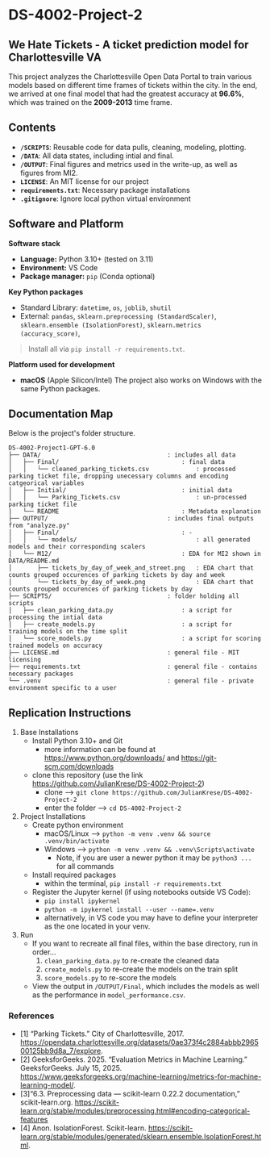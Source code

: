 # DS-4002-Project-2
## We Hate Tickets - A ticket prediction model for Charlottesville VA
This project analyzes the Charlottesville Open Data Portal to train various models based on different time frames of tickets within the city. In the end, we arrived at one final model that had the greatest accuracy at **96.6%**, which was trained on the **2009-2013** time frame.

## Contents
* **`/SCRIPTS`**: Reusable code for data pulls, cleaning, modeling, plotting.
* **`/DATA`**: All data states, including intial and final.
* **`/OUTPUT`**: Final figures and metrics used in the write-up, as well as figures from MI2.
* **`LICENSE`**: An MIT license for our project
* **`requirements.txt`**: Necessary package installations
* **`.gitignore`**: Ignore local python virtual environment

## Software and Platform
**Software stack**

* **Language:** Python 3.10+ (tested on 3.11)
* **Environment:** VS Code
* **Package manager:** `pip` (Conda optional)

**Key Python packages**

* Standard Library: `datetime`, `os`, `joblib`, `shutil`
* External: `pandas`, `sklearn.preprocessing (StandardScaler)`, `sklearn.ensemble (IsolationForest)`, `sklearn.metrics (accuracy_score)`, 

> Install all via `pip install -r requirements.txt`.

**Platform used for development**

* **macOS** (Apple Silicon/Intel)
  The project also works on Windows with the same Python packages.

## Documentation Map
Below is the project's folder structure.

```
DS-4002-Project1-GPT-6.0
├── DATA/                                   : includes all data
│   ├── Final/                                  : final data
│   │   └── cleaned_parking_tickets.csv             : processed parking ticket file, dropping unecessary columns and encoding catgeorical variables
│   ├── Initial/                                : initial data
│   │   └── Parking_Tickets.csv                     : un-processed parking ticket file
|   └── README                                  : Metadata explanation
├── OUTPUT/                                 : includes final outputs from "analyze.py"
│   ├── Final/                                  : -
│   │   └── models/                                 : all generated models and their corresponding scalers
│   └── M12/                                    : EDA for MI2 shown in DATA/README.md
│       ├── tickets_by_day_of_week_and_street.png   : EDA chart that counts grouped occurences of parking tickets by day and week
│       └── tickets_by_day_of_week.png              : EDA chart that counts grouped occurences of parking tickets by day
├── SCRIPTS/                                : folder holding all scripts
│   ├── clean_parking_data.py                   : a script for processing the intial data
│   ├── create_models.py                        : a script for training models on the time split
│   └── score_models.py                         : a script for scoring trained models on accuracy
├── LICENSE.md                              : general file - MIT licensing
├── requirements.txt                        : general file - contains necessary packages
└── .venv                                   : general file - private environment specific to a user
```

## Replication Instructions
1) Base Installations
    - Install Python 3.10+ and Git
        - more information can be found at https://www.python.org/downloads/ and https://git-scm.com/downloads
    - clone this repository (use the link https://github.com/JulianKrese/DS-4002-Project-2)
        - clone --> `git clone https://github.com/JulianKrese/DS-4002-Project-2`
        - enter the folder --> `cd DS-4002-Project-2`
2) Project Installations
    - Create python environment
        - macOS/Linux --> `python -m venv .venv && source .venv/bin/activate`
        - Windows --> `python -m venv .venv && .venv\Scripts\activate`
            - Note, if you are user a newer python it may be `python3 ...` for all commands
    - Install required packages
        - within the terminal, `pip install -r requirements.txt`
    - Register the Jupyter kernel (if using notebooks outside VS Code):
        - `pip install ipykernel`
        - `python -m ipykernel install --user --name=.venv`
        - alternatively, in VS code you may have to define your interpreter as the one located in your venv. 
3) Run
    - If you want to recreate all final files, within the base directory, run in order...
        1) `clean_parking_data.py` to re-create the cleaned data
        2) `create_models.py` to re-create the models on the train split
        3) `score_models.py` to re-score the models
    - View the output in `/OUTPUT/Final`, which includes the models as well as the performance in `model_performance.csv`.

### References
- [1] “Parking Tickets.” City of Charlottesville, 2017. https://opendata.charlottesville.org/datasets/0ae373f4c2884abbb296500125bb9d8a_7/explore. 
- [2] GeeksforGeeks. 2025. “Evaluation Metrics in Machine Learning.” GeeksforGeeks. July 15, 2025. https://www.geeksforgeeks.org/machine-learning/metrics-for-machine-learning-model/.
- [3]“6.3. Preprocessing data — scikit-learn 0.22.2 documentation,” scikit-learn.org. https://scikit-learn.org/stable/modules/preprocessing.html#encoding-categorical-features
- [4] Anon. IsolationForest. Scikit-learn. https://scikit-learn.org/stable/modules/generated/sklearn.ensemble.IsolationForest.html.
